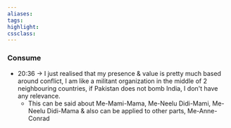 ```yaml
---
aliases:  
tags:
highlight:  
cssclass:
---
```

### Consume
- 20:36 → I just realised that my presence & value is pretty much based around conflict, I am like a militant organization in the middle of 2 neighbouring countries, if Pakistan does not bomb India, I don't have any relevance.
    - This can be said about Me-Mami-Mama, Me-Neelu Didi-Mami, Me-Neelu Didi-Mama & also can be applied to other parts, Me-Anne-Conrad

